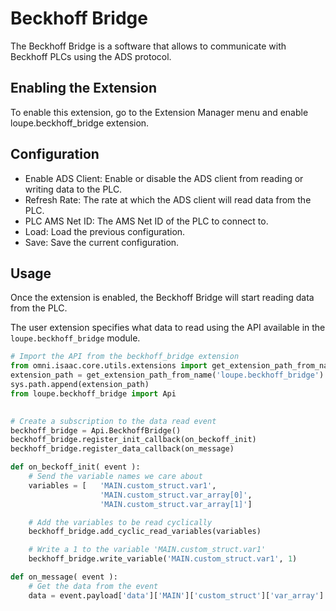 # Beckhoff Bridge

The Beckhoff Bridge is a software that allows to communicate with Beckhoff PLCs using the ADS protocol.

## Enabling the Extension

To enable this extension, go to the Extension Manager menu and enable loupe.beckhoff_bridge extension.

## Configuration

- Enable ADS Client: Enable or disable the ADS client from reading or writing data to the PLC.
- Refresh Rate: The rate at which the ADS client will read data from the PLC.
- PLC AMS Net ID: The AMS Net ID of the PLC to connect to.
- Load: Load the previous configuration.
- Save: Save the current configuration.

## Usage

Once the extension is enabled, the Beckhoff Bridge will start reading data from the PLC.

The user extension specifies what data to read using the API available in the `loupe.beckhoff_bridge` module.

```python
# Import the API from the beckhoff_bridge extension
from omni.isaac.core.utils.extensions import get_extension_path_from_name
extension_path = get_extension_path_from_name('loupe.beckhoff_bridge')
sys.path.append(extension_path)
from loupe.beckhoff_bridge import Api

        
# Create a subscription to the data read event
beckhoff_bridge = Api.BeckhoffBridge()
beckhoff_bridge.register_init_callback(on_beckoff_init)
beckhoff_bridge.register_data_callback(on_message)

def on_beckoff_init( event ):
    # Send the variable names we care about
    variables = [   'MAIN.custom_struct.var1', 
                    'MAIN.custom_struct.var_array[0]', 
                    'MAIN.custom_struct.var_array[1]']

    # Add the variables to be read cyclically
    beckhoff_bridge.add_cyclic_read_variables(variables)

    # Write a 1 to the variable 'MAIN.custom_struct.var1'
    beckhoff_bridge.write_variable('MAIN.custom_struct.var1', 1)

def on_message( event ):
    # Get the data from the event
    data = event.payload['data']['MAIN']['custom_struct']['var_array']

```
